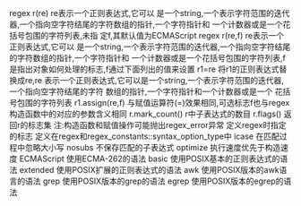 regex r(re)     re表示一个正则表达式,它可以 是一个string,一个表示字符范围的迭代器,一个指向空字符结尾的字符数组的指针,一个字符指针和 一个计数器或是一个花括号包围的字符列表,未指 定f,其默认值为ECMAScript
regex r(re,f)   re表示一个正则表达式,它可以 是一个string,一个表示字符范围的迭代器,一个指向空字符结尾的字符数组的指针,一个字符指针和 一个计数器或是一个花括号包围的字符列表,f是指出对象如何处理的标志,f通过下面列出的值来设置
r1=re           将r1的正则表达式替换成re,re 表示一个正则表达式,它可以是一个string,一个表示字符范围的迭代器,一个指向空字符结尾的字符 数组的指针,一个字符指针和一个计数器或是一个 花括号包围的字符列表
r1.assign(re,f) 与赋值运算符(=)效果相同,可选标志f也与regex构造函数中的对应的参数含义相同
r.mark_count()  r中子表达式的数目
r.flags()       返回r的标志集
注:构造函数和赋值操作可能抛出regex_error异常
定义regex时指定的标志
定义在regex和regex_constants::syntax_option_type中
icase       在匹配过程中忽略大小写
nosubs      不保存匹配的子表达式
optimize    执行速度优先于构造速度
ECMAScript  使用ECMA-262的语法
basic       使用POSIX基本的正则表达式的语法
extended    使用POSIX扩展的正则表达式的语法
awk         使用POSIX版本的awk语言的语法
grep        使用POSIX版本的grep的语法
egrep       使用POSIX版本的egrep的语法
